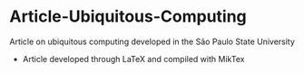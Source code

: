 # Article-Ubiquitous-Computing
Article on ubiquitous computing developed in the São Paulo State University
- Article developed through LaTeX and compiled with MikTex
